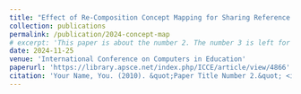 ```yaml
---
title: "Effect of Re-Composition Concept Mapping for Sharing Reference Maps on Serial Concept Mapping: A Preliminary Study"
collection: publications
permalink: /publication/2024-concept-map
# excerpt: 'This paper is about the number 2. The number 3 is left for future work.'
date: 2024-11-25
venue: 'International Conference on Computers in Education'
paperurl: 'https://library.apsce.net/index.php/ICCE/article/view/4866'
citation: 'Your Name, You. (2010). &quot;Paper Title Number 2.&quot; <i>Journal 1</i>. 1(2).'
---
```

<!-- This paper is about the number 2. The number 3 is left for future work.

[Download paper here](http://academicpages.github.io/files/paper2.pdf)

Recommended citation: Your Name, You. (2010). "Paper Title Number 2." <i>Journal 1</i>. 1(2). -->